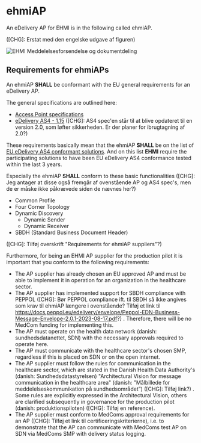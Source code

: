 # ehmiAP

An eDelivery AP for EHMI is in the following called ehmiAP.

([CHG]: Erstat med den engelske udgave af figuren)

![EHMI Meddelelsesforsendelse og dokumentdeling](/ehmi/assets/images/1_EHMI_Meddelelsesforsendelse_og_dokumentdeling_1315x563.png)

## Requirements for ehmiAPs

An ehmiAP **SHALL** be conformant with the EU general requirements for an eDelivery AP.

The general specifications are outlined here:
- <a href="https://ec.europa.eu/digital-building-blocks/sites/display/DIGITAL/Access+Point+specifications" target="_blank">Access Point specifications</a>
- <a href="https://ec.europa.eu/digital-building-blocks/sites/display/DIGITAL/eDelivery+AS4+-+1.15" target="_blank">eDelivery AS4 - 1.15</a> ([CHG]: AS4 spec'en står til at blive opdateret til en version 2.0, som løfter sikkerheden. Er der planer for ibrugtagning af 2.0?)

These requirements basically mean that the ehmiAP **SHALL** be on the list of <a href="https://ec.europa.eu/digital-building-blocks/sites/display/DIGITAL/eDelivery+AS4+conformant+solutions" target="_blank">EU eDelivery AS4 conformant solutions</a>. And on this list **EHMI** require the participating solutions to have been EU eDelivery AS4 conformance tested within the last 3 years.

Especially the ehmiAP **SHALL** conform to these basic functionalities ([CHG]: Jeg antager at disse også fremgår af ovenstående AP og AS4 spec's, men de er måske ikke påkrævede siden de nævnes her?)
- Common Profile
- Four Corner Topology
- Dynamic Discovery
    - Dynamic Sender
    - Dynamic Receiver
- SBDH (Standard Business Document Header)

([CHG]: Tilføj overskrift "Requirements for ehmiAP suppliers"?)

Furthermore, for being an EHMI AP supplier for the production pilot it is important that you conform to the following requirements:

- The AP supplier has already chosen an EU approved AP and must be able to implement it in operation for an organization in the healthcare sector.
- The AP supplier has implemented support for SBDH compliance with PEPPOL ([CHG]: Bør PEPPOL compliance ift. til SBDH så ikke angives som krav til ehmiAP længere i ovenstående? Tilføj et link til https://docs.peppol.eu/edelivery/envelope/Peppol-EDN-Business-Message-Envelope-2.0.1-2023-08-17.pdf?) . Therefore, there will be no MedCom funding for implementing this.
- The AP must operate on the health data network (danish: sundhedsdatanettet, SDN) with the necessary approvals required to operate here.
- The AP must communicate with the healthcare sector's chosen SMP, regardless if this is placed on SDN or on the open internet.
- The AP supplier must follow the rules for communication in the healthcare sector, which are stated in the Danish Health Data Authority's (danish: Sundhedsdatastyrelsen)  "Architectural Vision for message communication in the healthcare area" (danish: ”Målbillede for meddelelseskommunikation på sundhedsområdet”) ([CHG]: Tilføj link?) . Some rules are explicitly expressed in the Architectural Vision, others are clarified subsequently in governance for the production pilot (danish: produktionspiloten) ([CHG]: Tilføj en reference).
- The AP supplier must conform to MedComs approval requirements for an AP ([CHG]: Tilføj et link til certificeringskriterierne), i.e. to demonstrate that the AP can communicate with MedComs test AP on SDN via MedComs SMP with delivery status logging. 
